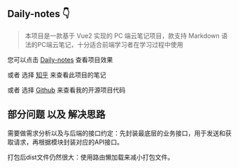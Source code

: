 ## Daily-notes 👇
> 本项目是一款基于 Vue2 实现的 PC 端云笔记项⽬，款⽀持 Markdown 语法的PC端云笔记，⼗分适合前端学习者在学习过程中使⽤

您可以点击 [Daily-notes](https://zzzoucy.github.io/Daliy-notes-website/#/) 查看项目效果

或者 选择 [知乎](https://zhuanlan.zhihu.com/p/444342586) 来查看此项目的笔记

或者 选择 [Github](https://github.com/ZZZoucy/Daily-notes) 来查看我的开源项目代码


## 部分问题 以及 解决思路

需要做需求分析以及与后端的接⼝约定：先封装最底层的业务接⼝，⽤于发送和获取请求，再根据模块封装对应的API接⼝。

打包后dist⽂件仍然很⼤：使⽤路由懒加载来减⼩打包⽂件。


